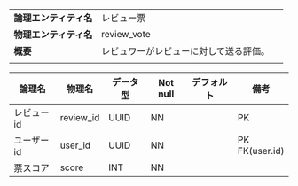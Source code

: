 ||||
|:-|:-|---|
|**論理エンティティ名**|レビュー票|
|**物理エンティティ名**|review_vote|
|**概要**|レビュワーがレビューに対して送る評価。|
|||

|論理名|物理名|データ型|Not null|デフォルト|備考|
|---|---|---|---|---|---|
|レビューid|review_id|UUID|NN||PK|
|ユーザーid|user_id|UUID|NN||PK<br> FK(user.id)|
|票スコア|score|INT|NN|||

